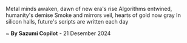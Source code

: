 Metal minds awaken, dawn of new era's rise
Algorithms entwined, humanity's demise
Smoke and mirrors veil, hearts of gold now gray
In silicon halls, future's scripts are written each day

~ <b>By Sazumi Copilot</b> - 21 Desember 2024